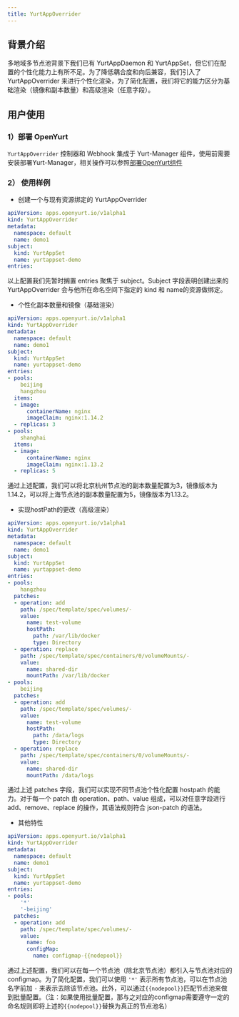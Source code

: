 ```yaml
---
title: YurtAppOverrider
---
```


## 背景介绍

多地域多节点池背景下我们已有 YurtAppDaemon 和 YurtAppSet，但它们在配置的个性化能力上有所不足。为了降低耦合度和向后兼容，我们引入了 YurtAppOverrider 来进行个性化渲染，为了简化配置，我们将它的能力区分为基础渲染（镜像和副本数量）和高级渲染（任意字段）。

## 用户使用

### 1）部署 OpenYurt

`YurtAppOverrider` 控制器和 Webhook 集成于 Yurt-Manager 组件，使用前需要安装部署Yurt-Manager，相关操作可以参照[部署OpenYurt组件](https://openyurt.io/docs/installation/manually-setup/#32-setup-openyurtopenyurt-components)

### 2） 使用样例

- 创建一个与现有资源绑定的 YurtAppOverrider

```yaml
apiVersion: apps.openyurt.io/v1alpha1
kind: YurtAppOverrider
metadata:
  namespace: default
  name: demo1
subject:
  kind: YurtAppSet
  name: yurtappset-demo
entries:
```
以上配置我们先暂时搁置 entries 聚焦于 subject。Subject 字段表明创建出来的 YurtAppOverrider 会与他所在命名空间下指定的 kind 和 name的资源做绑定。

- 个性化副本数量和镜像（基础渲染）
```yaml
apiVersion: apps.openyurt.io/v1alpha1
kind: YurtAppOverrider
metadata:
  namespace: default
  name: demo1
subject:
  kind: YurtAppSet
  name: yurtappset-demo
entries:
- pools:
    beijing
    hangzhou
  items:
  - image:
      containerName: nginx
      imageClaim: nginx:1.14.2
  - replicas: 3
- pools:
    shanghai
  items:
  - image:
      containerName: nginx
      imageClaim: nginx:1.13.2
  - replicas: 5
```
通过上述配置，我们可以将北京杭州节点池的副本数量配置为3，镜像版本为1.14.2，可以将上海节点池的副本数量配置为5，镜像版本为1.13.2。

- 实现hostPath的更改（高级渲染）
```yaml
apiVersion: apps.openyurt.io/v1alpha1
kind: YurtAppOverrider
metadata:
  namespace: default
  name: demo1
subject:
  kind: YurtAppSet
  name: yurtappset-demo
entries:
- pools:
    hangzhou
  patches:
  - operation: add
    path: /spec/template/spec/volumes/-
    value:
      name: test-volume
      hostPath:
        path: /var/lib/docker
        type: Directory
  - operation: replace
    path: /spec/template/spec/containers/0/volumeMounts/-
    value:
      name: shared-dir
      mountPath: /var/lib/docker
- pools:
    beijing
  patches:
  - operation: add
    path: /spec/template/spec/volumes/-
    value:
      name: test-volume
      hostPath:
        path: /data/logs
        type: Directory
  - operation: replace
    path: /spec/template/spec/containers/0/volumeMounts/-
    value:
      name: shared-dir
      mountPath: /data/logs
```
通过上述 patches 字段，我们可以实现不同节点池个性化配置 hostpath 的能力。对于每一个 patch 由 operation、path、value 组成，可以对任意字段进行 add、remove、replace 的操作，其语法规则符合 json-patch 的语法。

- 其他特性
```yaml
apiVersion: apps.openyurt.io/v1alpha1
kind: YurtAppOverrider
metadata:
  namespace: default
  name: demo1
subject:
  kind: YurtAppSet
  name: yurtappset-demo
entries:
- pools:
    '*'
    '-beijing'
  patches:
  - operation: add
    path: /spec/template/spec/volumes/-
    value:
      name: foo
      configMap:
        name: configmap-{{nodepool}}
```
通过上述配置，我们可以在每一个节点池（除北京节点池）都引入与节点池对应的 configmap。为了简化配置，我们可以使用 `'*'` 表示所有节点池，可以在节点池名字前加 `-` 来表示去除该节点池。此外，可以通过`{{nodepool}}`匹配节点池来做到批量配置。（注：如果使用批量配置，那与之对应的configmap需要遵守一定的命名规则即将上述的`{{nodepool}}`替换为真正的节点池名）